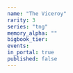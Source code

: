 ```yaml
---
name: "The Viceroy"
rarity: 3
series: "tng"
memory_alpha: ""
bigbook_tier:
events:
in_portal: true
published: false
---
```

